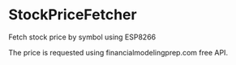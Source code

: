 # StockPriceFetcher
Fetch stock price by symbol using ESP8266

The price is requested using financialmodelingprep.com free API.
